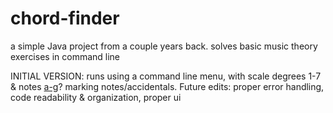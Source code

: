 # chord-finder
a simple Java project from a couple years back. solves basic music theory exercises in command line

INITIAL VERSION: runs using a command line menu, with scale degrees 1-7 & notes [a-g](#|b)? marking notes/accidentals. 
Future edits: proper error handling, code readability & organization, proper ui
